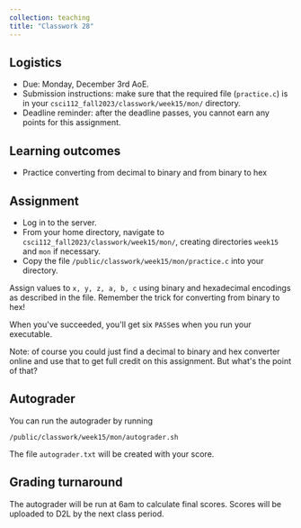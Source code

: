 ```yaml
---
collection: teaching
title: "Classwork 28"
---
```


## Logistics
* Due: Monday, December 3rd AoE.
* Submission instructions: make sure that the required file (`practice.c`) is in your
	`csci112_fall2023/classwork/week15/mon/` directory.
* Deadline reminder: after the deadline passes, you cannot earn any points for
	this assignment.

## Learning outcomes
* Practice converting from decimal to binary and from binary to hex

## Assignment

* Log in to the server.
* From your home directory, navigate to `csci112_fall2023/classwork/week15/mon/`, creating directories `week15`
and `mon` if necessary.
* Copy the file `/public/classwork/week15/mon/practice.c` into your directory.

Assign values to `x, y, z, a, b, c` using binary and hexadecimal encodings as
described in the file. Remember the trick for converting from binary to hex!

When you've succeeded, you'll get six `PASS`es when you run your executable.

Note: of course you could just find a decimal to binary and hex converter
online and use that to get full credit on this assignment. But what's the point
of that?

## Autograder

You can run the autograder by running

```
/public/classwork/week15/mon/autograder.sh
```

The file `autograder.txt` will be created with your score.

## Grading turnaround

The autograder will be run at 6am to calculate final scores. Scores will be
uploaded to D2L by the next class period.
